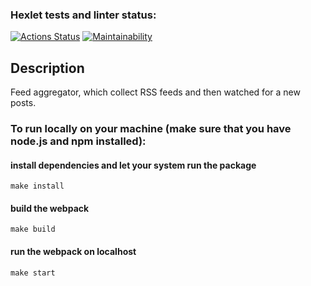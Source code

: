 ### Hexlet tests and linter status:
[![Actions Status](https://github.com/Polina8888/frontend-project-11/actions/workflows/hexlet-check.yml/badge.svg)](https://github.com/Polina8888/frontend-project-11/actions)
[![Maintainability](https://api.codeclimate.com/v1/badges/4309b191a01263f5996d/maintainability)](https://codeclimate.com/github/Polina8888/frontend-project-11/maintainability)

## Description
Feed aggregator, which collect RSS feeds and then watched for a new posts.

### To run locally on your machine (make sure that you have node.js and npm installed):
#### install dependencies and let your system run the package
`make install`
#### build the webpack
`make build`
#### run the webpack on localhost
`make start`